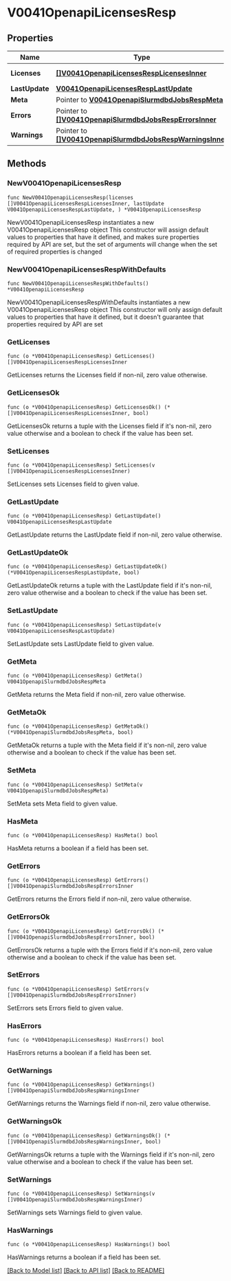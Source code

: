 # V0041OpenapiLicensesResp

## Properties

Name | Type | Description | Notes
------------ | ------------- | ------------- | -------------
**Licenses** | [**[]V0041OpenapiLicensesRespLicensesInner**](V0041OpenapiLicensesRespLicensesInner.md) | List of licenses | 
**LastUpdate** | [**V0041OpenapiLicensesRespLastUpdate**](V0041OpenapiLicensesRespLastUpdate.md) |  | 
**Meta** | Pointer to [**V0041OpenapiSlurmdbdJobsRespMeta**](V0041OpenapiSlurmdbdJobsRespMeta.md) |  | [optional] 
**Errors** | Pointer to [**[]V0041OpenapiSlurmdbdJobsRespErrorsInner**](V0041OpenapiSlurmdbdJobsRespErrorsInner.md) | Query errors | [optional] 
**Warnings** | Pointer to [**[]V0041OpenapiSlurmdbdJobsRespWarningsInner**](V0041OpenapiSlurmdbdJobsRespWarningsInner.md) | Query warnings | [optional] 

## Methods

### NewV0041OpenapiLicensesResp

`func NewV0041OpenapiLicensesResp(licenses []V0041OpenapiLicensesRespLicensesInner, lastUpdate V0041OpenapiLicensesRespLastUpdate, ) *V0041OpenapiLicensesResp`

NewV0041OpenapiLicensesResp instantiates a new V0041OpenapiLicensesResp object
This constructor will assign default values to properties that have it defined,
and makes sure properties required by API are set, but the set of arguments
will change when the set of required properties is changed

### NewV0041OpenapiLicensesRespWithDefaults

`func NewV0041OpenapiLicensesRespWithDefaults() *V0041OpenapiLicensesResp`

NewV0041OpenapiLicensesRespWithDefaults instantiates a new V0041OpenapiLicensesResp object
This constructor will only assign default values to properties that have it defined,
but it doesn't guarantee that properties required by API are set

### GetLicenses

`func (o *V0041OpenapiLicensesResp) GetLicenses() []V0041OpenapiLicensesRespLicensesInner`

GetLicenses returns the Licenses field if non-nil, zero value otherwise.

### GetLicensesOk

`func (o *V0041OpenapiLicensesResp) GetLicensesOk() (*[]V0041OpenapiLicensesRespLicensesInner, bool)`

GetLicensesOk returns a tuple with the Licenses field if it's non-nil, zero value otherwise
and a boolean to check if the value has been set.

### SetLicenses

`func (o *V0041OpenapiLicensesResp) SetLicenses(v []V0041OpenapiLicensesRespLicensesInner)`

SetLicenses sets Licenses field to given value.


### GetLastUpdate

`func (o *V0041OpenapiLicensesResp) GetLastUpdate() V0041OpenapiLicensesRespLastUpdate`

GetLastUpdate returns the LastUpdate field if non-nil, zero value otherwise.

### GetLastUpdateOk

`func (o *V0041OpenapiLicensesResp) GetLastUpdateOk() (*V0041OpenapiLicensesRespLastUpdate, bool)`

GetLastUpdateOk returns a tuple with the LastUpdate field if it's non-nil, zero value otherwise
and a boolean to check if the value has been set.

### SetLastUpdate

`func (o *V0041OpenapiLicensesResp) SetLastUpdate(v V0041OpenapiLicensesRespLastUpdate)`

SetLastUpdate sets LastUpdate field to given value.


### GetMeta

`func (o *V0041OpenapiLicensesResp) GetMeta() V0041OpenapiSlurmdbdJobsRespMeta`

GetMeta returns the Meta field if non-nil, zero value otherwise.

### GetMetaOk

`func (o *V0041OpenapiLicensesResp) GetMetaOk() (*V0041OpenapiSlurmdbdJobsRespMeta, bool)`

GetMetaOk returns a tuple with the Meta field if it's non-nil, zero value otherwise
and a boolean to check if the value has been set.

### SetMeta

`func (o *V0041OpenapiLicensesResp) SetMeta(v V0041OpenapiSlurmdbdJobsRespMeta)`

SetMeta sets Meta field to given value.

### HasMeta

`func (o *V0041OpenapiLicensesResp) HasMeta() bool`

HasMeta returns a boolean if a field has been set.

### GetErrors

`func (o *V0041OpenapiLicensesResp) GetErrors() []V0041OpenapiSlurmdbdJobsRespErrorsInner`

GetErrors returns the Errors field if non-nil, zero value otherwise.

### GetErrorsOk

`func (o *V0041OpenapiLicensesResp) GetErrorsOk() (*[]V0041OpenapiSlurmdbdJobsRespErrorsInner, bool)`

GetErrorsOk returns a tuple with the Errors field if it's non-nil, zero value otherwise
and a boolean to check if the value has been set.

### SetErrors

`func (o *V0041OpenapiLicensesResp) SetErrors(v []V0041OpenapiSlurmdbdJobsRespErrorsInner)`

SetErrors sets Errors field to given value.

### HasErrors

`func (o *V0041OpenapiLicensesResp) HasErrors() bool`

HasErrors returns a boolean if a field has been set.

### GetWarnings

`func (o *V0041OpenapiLicensesResp) GetWarnings() []V0041OpenapiSlurmdbdJobsRespWarningsInner`

GetWarnings returns the Warnings field if non-nil, zero value otherwise.

### GetWarningsOk

`func (o *V0041OpenapiLicensesResp) GetWarningsOk() (*[]V0041OpenapiSlurmdbdJobsRespWarningsInner, bool)`

GetWarningsOk returns a tuple with the Warnings field if it's non-nil, zero value otherwise
and a boolean to check if the value has been set.

### SetWarnings

`func (o *V0041OpenapiLicensesResp) SetWarnings(v []V0041OpenapiSlurmdbdJobsRespWarningsInner)`

SetWarnings sets Warnings field to given value.

### HasWarnings

`func (o *V0041OpenapiLicensesResp) HasWarnings() bool`

HasWarnings returns a boolean if a field has been set.


[[Back to Model list]](../README.md#documentation-for-models) [[Back to API list]](../README.md#documentation-for-api-endpoints) [[Back to README]](../README.md)


